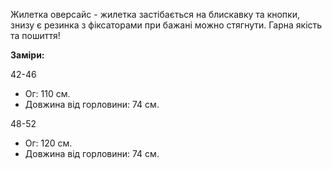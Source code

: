Жилетка оверсайс - жилетка застібається на блискавку та кнопки, знизу є резинка з фіксаторами при бажані можно стягнути. Гарна якість та пошиття!

**Заміри:**

42-46

  - Ог: 110 см.
  - Довжина від горловини: 74 см.

48-52

  - Ог: 120 см.
  - Довжина від горловини: 74 см.
